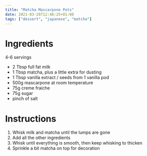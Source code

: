 ```yaml
---
title: "Matcha Mascarpone Pots"
date: 2021-03-26T12:48:25+01:00
tags: ["dessert", "japanese", "matcha"]
---
```


# Ingredients

4-6 servings

- 2 Tbsp full fat milk
- 1 Tbsp matcha, plus a little extra for dusting
- 1 Tbsp vanilla extract / seeds from 1 vanilla pod
- 500g mascarpone at room temperature
- 75g creme fraiche
- 75g sugar
- pinch of salt

# Instructions

1. Whisk milk and matcha until the lumps are gone
1. Add  all the other ingredients
1. Whisk until everything is smooth, then keep whisking to thicken
1. Sprinkle a bit matcha on top for decoration
